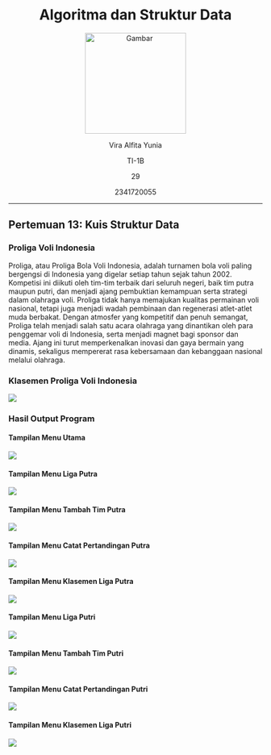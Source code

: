 <div align="center">

# Algoritma dan Struktur Data

<img src="https://static.wikia.nocookie.net/logopedia/images/8/8a/Politeknik_Negeri_Malang.png/revision/latest?cb=20190922202558" alt="Gambar" style="height: 200px">

<p>Vira Alfita Yunia</p>
<p>TI-1B</p>
<p>29</p>
<p>2341720055</p>

</div>

<hr>

## Pertemuan 13: Kuis Struktur Data

### Proliga Voli Indonesia

<p>Proliga, atau Proliga Bola Voli Indonesia, adalah turnamen bola voli paling bergengsi di Indonesia yang digelar setiap tahun sejak tahun 2002. Kompetisi ini diikuti oleh tim-tim terbaik dari seluruh negeri, baik tim putra maupun putri, dan menjadi ajang pembuktian kemampuan serta strategi dalam olahraga voli. Proliga tidak hanya memajukan kualitas permainan voli nasional, tetapi juga menjadi wadah pembinaan dan regenerasi atlet-atlet muda berbakat. Dengan atmosfer yang kompetitif dan penuh semangat, Proliga telah menjadi salah satu acara olahraga yang dinantikan oleh para penggemar voli di Indonesia, serta menjadi magnet bagi sponsor dan media. Ajang ini turut memperkenalkan inovasi dan gaya bermain yang dinamis, sekaligus mempererat rasa kebersamaan dan kebanggaan nasional melalui olahraga.</p>

### Klasemen Proliga Voli Indonesia

<img src="gambar/referensi.png">

### Hasil Output Program

#### Tampilan Menu Utama

<img src="gambar/welcome.png">

#### Tampilan Menu Liga Putra

<img src="gambar/welcome liga putra.png">

#### Tampilan Menu Tambah Tim Putra

<img src="gambar/tambah putra.png">

#### Tampilan Menu Catat Pertandingan Putra

<img src="gambar/catat putra.png">

#### Tampilan Menu Klasemen Liga Putra

<img src="gambar/klasemen putra.png">

#### Tampilan Menu Liga Putri

<img src="gambar/welcome liga putri.png">

#### Tampilan Menu Tambah Tim Putri

<img src="gambar/tambah putri.png">

#### Tampilan Menu Catat Pertandingan Putri

<img src="gambar/catat putri.png">

#### Tampilan Menu Klasemen Liga Putri

<img src="gambar/klasemen putri.png">
